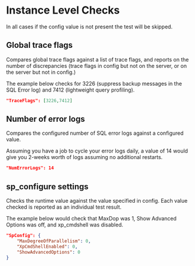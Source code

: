 # Instance Level Checks

In all cases if the config value is not present the test will be skipped.

## Global trace flags
Compares global trace flags against a list of trace flags, and reports on the number of discrepancies (trace flags in config but not on the server, or on the server but not in config.)

The example below checks for 3226 (suppress backup messages in the SQL Error log) and 7412 (lightweight query profiling).

```json
"TraceFlags": [3226,7412]
```

## Number of error logs
Compares the configured number of SQL error logs against a configured value.

Assuming you have a job to cycle your error logs daily, a value of 14 would give you 2-weeks worth of logs assuming no additional restarts.

```json
"NumErrorLogs": 14
``` 

## sp_configure settings
Checks the runtime value against the value specified in config.  Each value checked is reported as an individual test result.

The example below would check that MaxDop was 1, Show Advanced Options was off, and xp_cmdshell was disabled.

```json
"SpConfig": {
    "MaxDegreeOfParallelism": 0,
    "XpCmdShellEnabled": 0,
    "ShowAdvancedOptions": 0
}
```